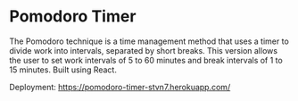 # Pomodoro Timer

The Pomodoro technique is a time management method that uses a timer to divide work into intervals, separated by short breaks. This version allows the user to set work intervals of 5 to 60 minutes and break intervals of 1 to 15 minutes. Built using React.

Deployment: https://pomodoro-timer-stvn7.herokuapp.com/
